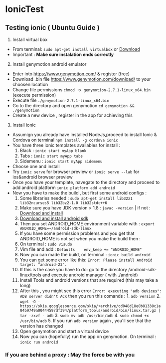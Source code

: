 # IonicTest

## Testing ionic ( Ubuntu Guide )

1. Install virtual box
  * From terminal: `sudo apt-get install virtualbox`  or  [Download](https://www.virtualbox.org/wiki/Downloads)
  * Important : __Make sure instalation ends correctly__


2. Install genymotion android emulator  
  * Enter into https://www.genymotion.com/ & register (free)
  * Download .bin file https://www.genymotion.com/download/ to your choosen location 
  * Change file permissions `chmod +x genymotion-2.7.1-linux_x64.bin` (execute permission)
  * Execute file `./genymotion-2.7.1-linux_x64.bin` 
  * Go to the directory and open genymotion `cd genymotion && ./genymotion`
  * Create a new device , register in the app for achieving this 


3. Install ionic 
  * Assumign you already have installed NodeJs,proceed to install Ionic & Cordova on terminal `npm install -g cordova ionic`
  * You have three ionic templates availables for install : 
    1. Black : `ionic start myApp blank`
    2. Tabs : `ionic start myApp tabs`
    3. Sidemenu : `ionic start myApp sidemenu`
  * Choose one and install 
  * Try `ionic serve` for browser preview or `ionic serve --lab` for ios&android browser preview 
  * Once you have your template, navegate to the directory and proceed to add android platform `ionic platform add android`
  * Now you have to make the build , but first some android configs :
    1. Some libraries needed : `sudo apt-get install lib32z1 lib32ncurses5 lib32bz2-1.0 lib32stdc++6`
    2. Make sure you have JDK version > 1.8  : `javac -version` | if not :  [Download and install](http://www.oracle.com/technetwork/java/javase/downloads/jdk8-downloads-2133151.html)
    4. [Download and install android sdk](https://developer.android.com/studio/index.html)
    5. Then you set ANDROID_HOME environment variable with :
`export ANDROID_HOME=~/android-sdk-linux`
    6. If you have some permission problems and you get that ANDROID_HOME is not set when you make the build then :
      1. On terminal : `sudo visudo`
      2. Vim file and add : `Defaults    env_keep += "ANDROID_HOME"`
    7. Now you can made the build, on terminal : `ionic build android`
      1. You can get some error like this: `Error: Please install Android target: "android-23".`
      2. If this is the case you have to do: go to the directory /android-sdk-linux/tools and execute android manager ( with ./android) 
      3. Install Tools and android versions that are required (this may take a long)
      4. After this , you might see this error `Error: executing "adb devices": ADB server didn't ACK` then you run this comands :
        1. `adb version`
        2. `wget -O - https://skia.googlesource.com/skia/+archive/cd048d18e0b81338c1a04b9749a00444597df394/platform_tools/android/bin/linux.tar.gz | tar -zxvf - adb`
        3. `sudo mv adb /usr/bin/adb`
        4. `sudo chmod +x /usr/bin/adb`
        5. If you run `adb version` again , you'll see that the version has changed 
    8. Open genymotion and start a virtual device 
    9. Now you can (hopefully) run the app on genymotion. On terminal : `ionic run android`
    

### If you are behind a proxy : May the force be with you 




